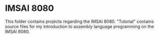 # IMSAI 8080

This folder contains projects regarding the IMSAI 8080. "Tutorial" contains source files for my introduction to assembly language programming on the IMSAI 8080.
 
 
